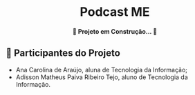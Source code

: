 <h1 align="center"> Podcast ME </h1>

<h4 align="center"> 
    🚧      Projeto em Construção...      🚧
</h4>

## 🤝 Participantes do Projeto

-  Ana Carolina de Araújo, aluna de Tecnologia da Informação;
-  Adisson Matheus Paiva Ribeiro Tejo, aluno de Tecnologia da Informação.
